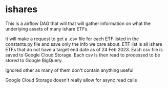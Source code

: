 # ishares

This is a airflow DAG that will that will gather information on what the underlying assets of many ishare ETFs.

It will make a request to get a .csv file for each ETF listed in the constants.py file and save only the info we care about.
ETF list is all ishare ETFs that do not have a target end date as of 24 Feb 2023.
Each csv file is saved to Google Cloud Storage.
Each csv is then read to processed to be stored to Google BigQuery.


Ignored other as many of them don't contain anything useful

Google Cloud Storage doesn't really allow for async read calls
